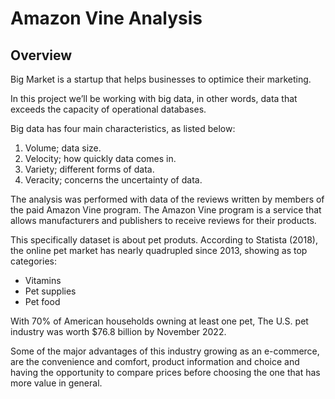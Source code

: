 # Amazon Vine Analysis

## Overview

Big Market is a startup that helps businesses to optimice their marketing. 

In this project we’ll be working with big data, in other words, data that exceeds the capacity of operational databases. 

Big data has four main characteristics, as listed below:
1. Volume; data size.
2. Velocity; how quickly data comes in. 
3. Variety; different forms of data. 
4. Veracity; concerns the uncertainty of data. 

The analysis was performed with data of the reviews written by members of the paid Amazon Vine program. The Amazon Vine program is a service that allows manufacturers and publishers to receive reviews for their products. 

This specifically dataset is about pet produts. According to Statista (2018), the online pet market has nearly quadrupled since 2013, showing as top categories:
- Vitamins
- Pet supplies
- Pet food

With 70% of American households owning at least one pet, The U.S. pet industry was worth $76.8 billion by November 2022. 

Some of the major advantages of this industry growing as an e-commerce, are the convenience and comfort, product information and choice and having the opportunity to compare prices before choosing the one that has more value in general. 


